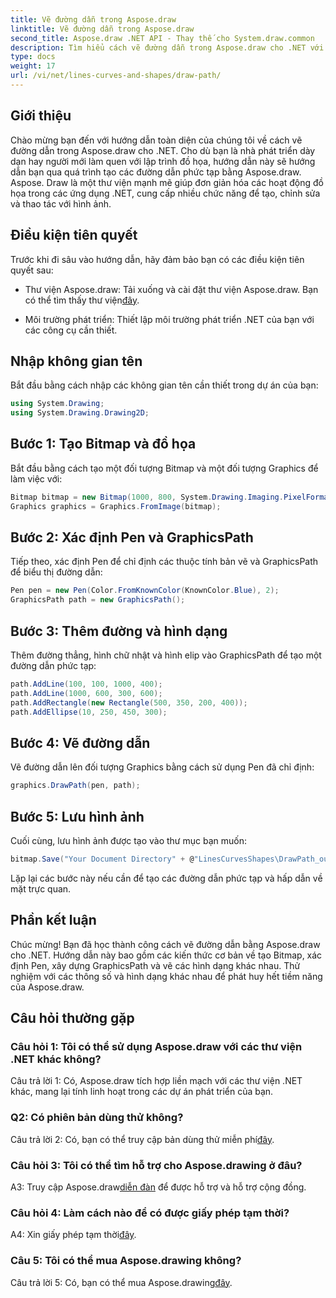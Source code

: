 ```yaml
---
title: Vẽ đường dẫn trong Aspose.draw
linktitle: Vẽ đường dẫn trong Aspose.draw
second_title: Aspose.draw .NET API - Thay thế cho System.draw.common
description: Tìm hiểu cách vẽ đường dẫn trong Aspose.draw cho .NET với hướng dẫn từng bước này. Tạo đồ họa tuyệt đẹp một cách dễ dàng.
type: docs
weight: 17
url: /vi/net/lines-curves-and-shapes/draw-path/
---
```

## Giới thiệu

Chào mừng bạn đến với hướng dẫn toàn diện của chúng tôi về cách vẽ đường dẫn trong Aspose.draw cho .NET. Cho dù bạn là nhà phát triển dày dạn hay người mới làm quen với lập trình đồ họa, hướng dẫn này sẽ hướng dẫn bạn qua quá trình tạo các đường dẫn phức tạp bằng Aspose.draw. Aspose. Draw là một thư viện mạnh mẽ giúp đơn giản hóa các hoạt động đồ họa trong các ứng dụng .NET, cung cấp nhiều chức năng để tạo, chỉnh sửa và thao tác với hình ảnh.

## Điều kiện tiên quyết

Trước khi đi sâu vào hướng dẫn, hãy đảm bảo bạn có các điều kiện tiên quyết sau:

-  Thư viện Aspose.draw: Tải xuống và cài đặt thư viện Aspose.draw. Bạn có thể tìm thấy thư viện[đây](https://releases.aspose.com/drawing/net/).

- Môi trường phát triển: Thiết lập môi trường phát triển .NET của bạn với các công cụ cần thiết.

## Nhập không gian tên

Bắt đầu bằng cách nhập các không gian tên cần thiết trong dự án của bạn:

```csharp
using System.Drawing;
using System.Drawing.Drawing2D;
```

## Bước 1: Tạo Bitmap và đồ họa

Bắt đầu bằng cách tạo một đối tượng Bitmap và một đối tượng Graphics để làm việc với:

```csharp
Bitmap bitmap = new Bitmap(1000, 800, System.Drawing.Imaging.PixelFormat.Format32bppPArgb);
Graphics graphics = Graphics.FromImage(bitmap);
```

## Bước 2: Xác định Pen và GraphicsPath

Tiếp theo, xác định Pen để chỉ định các thuộc tính bản vẽ và GraphicsPath để biểu thị đường dẫn:

```csharp
Pen pen = new Pen(Color.FromKnownColor(KnownColor.Blue), 2);
GraphicsPath path = new GraphicsPath();
```

## Bước 3: Thêm đường và hình dạng

Thêm đường thẳng, hình chữ nhật và hình elip vào GraphicsPath để tạo một đường dẫn phức tạp:

```csharp
path.AddLine(100, 100, 1000, 400);
path.AddLine(1000, 600, 300, 600);
path.AddRectangle(new Rectangle(500, 350, 200, 400));
path.AddEllipse(10, 250, 450, 300);
```

## Bước 4: Vẽ đường dẫn

Vẽ đường dẫn lên đối tượng Graphics bằng cách sử dụng Pen đã chỉ định:

```csharp
graphics.DrawPath(pen, path);
```

## Bước 5: Lưu hình ảnh

Cuối cùng, lưu hình ảnh được tạo vào thư mục bạn muốn:

```csharp
bitmap.Save("Your Document Directory" + @"LinesCurvesShapes\DrawPath_out.png");
```

Lặp lại các bước này nếu cần để tạo các đường dẫn phức tạp và hấp dẫn về mặt trực quan.

## Phần kết luận

Chúc mừng! Bạn đã học thành công cách vẽ đường dẫn bằng Aspose.draw cho .NET. Hướng dẫn này bao gồm các kiến thức cơ bản về tạo Bitmap, xác định Pen, xây dựng GraphicsPath và vẽ các hình dạng khác nhau. Thử nghiệm với các thông số và hình dạng khác nhau để phát huy hết tiềm năng của Aspose.draw.

## Câu hỏi thường gặp

### Câu hỏi 1: Tôi có thể sử dụng Aspose.draw với các thư viện .NET khác không?

Câu trả lời 1: Có, Aspose.draw tích hợp liền mạch với các thư viện .NET khác, mang lại tính linh hoạt trong các dự án phát triển của bạn.

### Q2: Có phiên bản dùng thử không?

 Câu trả lời 2: Có, bạn có thể truy cập bản dùng thử miễn phí[đây](https://releases.aspose.com/).

### Câu hỏi 3: Tôi có thể tìm hỗ trợ cho Aspose.drawing ở đâu?

 A3: Truy cập Aspose.draw[diễn đàn](https://forum.aspose.com/c/diagram/17) để được hỗ trợ và hỗ trợ cộng đồng.

### Câu hỏi 4: Làm cách nào để có được giấy phép tạm thời?

 A4: Xin giấy phép tạm thời[đây](https://purchase.aspose.com/temporary-license/).

### Câu 5: Tôi có thể mua Aspose.drawing không?

 Câu trả lời 5: Có, bạn có thể mua Aspose.drawing[đây](https://purchase.aspose.com/buy).